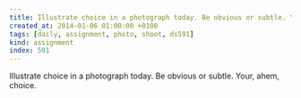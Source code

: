 ```yaml
---
title: Illustrate choice in a photograph today. Be obvious or subtle. Your, ahem, choice.
created_at: 2014-01-06 01:00:00 +0100
tags: [daily, assignment, photo, shoot, ds591]
kind: assignment
index: 591
---
```


Illustrate choice in a photograph today. Be obvious or subtle. Your, ahem, choice.
